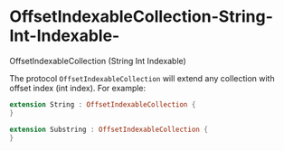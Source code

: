 # OffsetIndexableCollection-String-Int-Indexable-
OffsetIndexableCollection (String Int Indexable)

The protocol   `OffsetIndexableCollection` will extend any collection with offset index (int index).
For example:

```Swift
extension String : OffsetIndexableCollection {
}

extension Substring : OffsetIndexableCollection {
}
```
